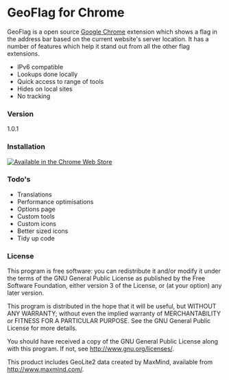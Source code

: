 # GeoFlag for Chrome

GeoFlag is a open source [Google Chrome](https://www.google.com/chrome/browser/desktop/) extension which shows a flag in the address bar based on the current website's server location. It has a number of features which help it stand out from all the other flag extensions.

 - IPv6 compatible
 - Lookups done locally
 - Quick access to range of tools
 - Hides on local sites
 - No tracking

### Version

1.0.1

### Installation

<a href="https://chrome.google.com/webstore/detail/geoflag/jidjgfepnmonpcmaihbifgjkbilkipoh" target="_blank"><img src="https://developer.chrome.com/webstore/images/ChromeWebStore_BadgeWBorder_v2_206x58.png" alt="Available in the Chrome Web Store"></a>

### Todo's

 - Translations
 - Performance optimisations
 - Options page
 - Custom tools
 - Custom icons
 - Better sized icons
 - Tidy up code

### License

This program is free software: you can redistribute it and/or modify it under the terms of the GNU General Public License as published by the Free Software Foundation, either version 3 of the License, or (at your option) any later version.

This program is distributed in the hope that it will be useful, but WITHOUT ANY WARRANTY; without even the implied warranty of MERCHANTABILITY or FITNESS FOR A PARTICULAR PURPOSE.  See the GNU General Public License for more details.

You should have received a copy of the GNU General Public License along with this program.  If not, see http://www.gnu.org/licenses/.

This product includes GeoLite2 data created by MaxMind, available from http://www.maxmind.com/.
